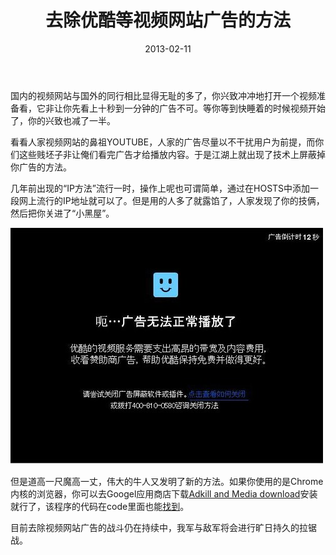 ﻿---
title: "去除优酷等视频网站广告的方法"
date: 2013-02-11
categories: 
  - "software_programming"
tags: 
  - "广告"
  - "视频"
---

国内的视频网站与国外的同行相比显得无耻的多了，你兴致冲冲地打开一个视频准备看，它非让你先看上十秒到一分钟的广告不可。等你等到快睡着的时候视频开始了，你的兴致也减了一半。

看看人家视频网站的鼻祖YOUTUBE，人家的广告尽量以不干扰用户为前提，而你们这些贱坯子非让俺们看完广告才给播放内容。于是江湖上就出现了技术上屏蔽掉你广告的方法。

几年前出现的“IP方法”流行一时，操作上呢也可谓简单，通过在HOSTS中添加一段网上流行的IP地址就可以了。但是用的人多了就露馅了，人家发现了你的技俩，然后把你关进了“小黑屋”。

![video_ad](/images/8463540011_a856c0ec45.jpg)

但是道高一尺魔高一丈，伟大的牛人又发明了新的方法。如果你使用的是Chrome内核的浏览器，你可以去Googel应用商店下载[Adkill and Media download](https://chrome.google.com/webstore/detail/adkill-and-media-download/lcibdonokophlabplhpmmmjjbgohgcok?hl=zh-CN "去除视频广告插件")安装就行了，该程序的代码在code里面也能[找到](http://code.google.com/p/adkill-and-media-download/ "adkill-and-media-download")。

目前去除视频网站广告的战斗仍在持续中，我军与敌军将会进行旷日持久的拉锯战。
